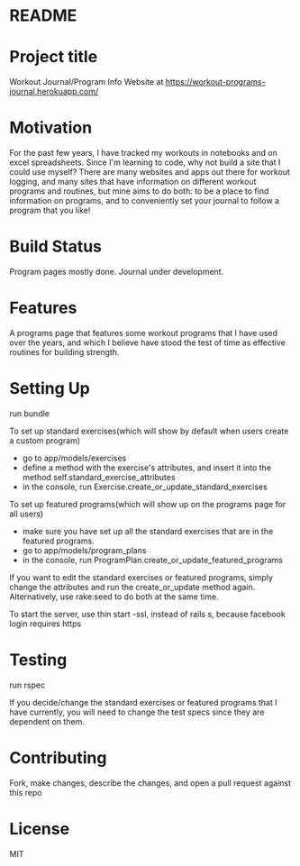 # README

# Project title
Workout Journal/Program Info Website at https://workout-programs-journal.herokuapp.com/

# Motivation
For the past few years, I have tracked my workouts in notebooks and on excel spreadsheets. Since I'm learning to code, why not build a site that I could use myself? There are many websites and apps out there for workout logging, and many sites that have information on different workout programs and routines, but mine aims to do both: to be a place to find information on programs, and to conveniently set your journal to follow a program that you like!

# Build Status
Program pages mostly done.
Journal under development.

# Features
A programs page that features some workout programs that I have used over the years, and which I believe have stood the test of time as effective routines for building strength.

# Setting Up
run bundle

To set up standard exercises(which will show by default when users create a custom program)
  - go to app/models/exercises
  - define a method with the exercise's attributes, and insert it into the method self.standard_exercise_attributes
  - in the console, run Exercise.create_or_update_standard_exercises

To set up featured programs(which will show up on the programs page for all users)
  - make sure you have set up all the standard exercises that are in the featured programs.
  - go to app/models/program_plans
  - in the console, run ProgramPlan.create_or_update_featured_programs

If you want to edit the standard exercises or featured programs, simply change the attributes and run the create_or_update method again. Alternatively, use rake:seed to do both at the same time.

To start the server, use thin start -ssl, instead of rails s, because facebook login requires https

# Testing
run rspec

If you decide/change the standard exercises or featured programs that I have currently, you will need to change the test specs since they are dependent on them.

# Contributing
Fork, make changes, describe the changes, and open a pull request against this repo

# License
MIT
